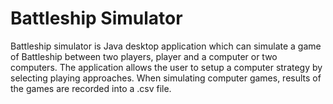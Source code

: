 # Battleship Simulator
Battleship simulator is Java desktop application which can simulate a game of Battleship between two players, player and a computer or two computers.
The application allows the user to setup a computer strategy by selecting playing approaches. When simulating computer games, results of the games are recorded into a .csv file.
